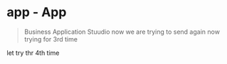 # app - App
> Business Application Stuudio
now we are trying to send again 
now trying for 3rd time

let try thr 4th time